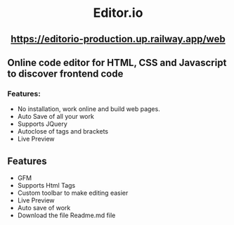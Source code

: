 <div align="center">

# Editor.io
## https://editorio-production.up.railway.app/web

</div>

## Online code editor for HTML, CSS and Javascript to discover frontend code


### Features:

- No installation, work online and build web pages.
- Auto Save of all your work
- Supports JQuery
- Autoclose of tags and brackets
- Live Preview


## Features

- GFM
- Supports Html Tags
- Custom toolbar to make editing easier
- Live Preview
- Auto save of work
- Download the file Readme.md file
